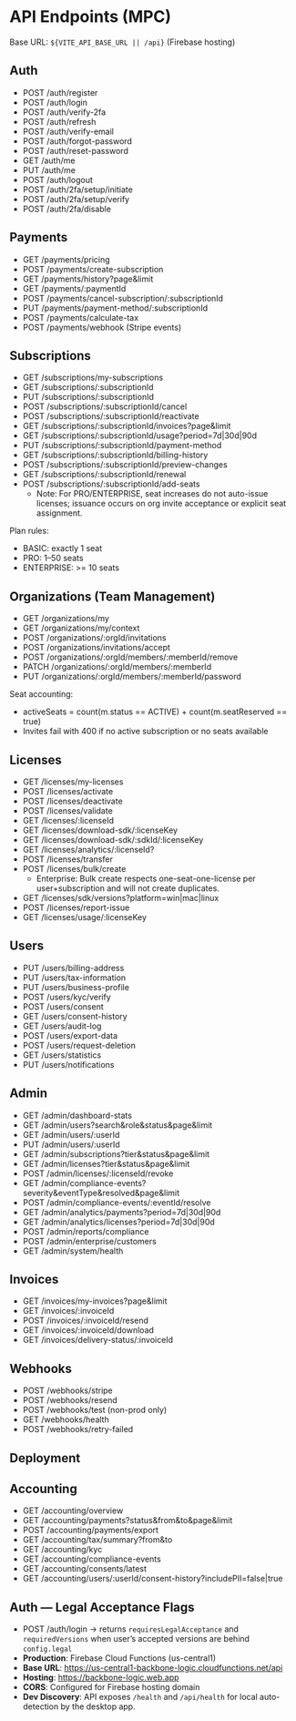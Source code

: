 # API Endpoints (MPC)

Base URL: `${VITE_API_BASE_URL || /api}` (Firebase hosting)

## Auth
- POST /auth/register
- POST /auth/login
- POST /auth/verify-2fa
- POST /auth/refresh
- POST /auth/verify-email
- POST /auth/forgot-password
- POST /auth/reset-password
- GET  /auth/me
- PUT  /auth/me
- POST /auth/logout
- POST /auth/2fa/setup/initiate
- POST /auth/2fa/setup/verify
- POST /auth/2fa/disable

## Payments
- GET  /payments/pricing
- POST /payments/create-subscription
- GET  /payments/history?page&limit
- GET  /payments/:paymentId
- POST /payments/cancel-subscription/:subscriptionId
- PUT  /payments/payment-method/:subscriptionId
- POST /payments/calculate-tax
- POST /payments/webhook (Stripe events)

## Subscriptions
- GET  /subscriptions/my-subscriptions
- GET  /subscriptions/:subscriptionId
- PUT  /subscriptions/:subscriptionId
- POST /subscriptions/:subscriptionId/cancel
- POST /subscriptions/:subscriptionId/reactivate
- GET  /subscriptions/:subscriptionId/invoices?page&limit
- GET  /subscriptions/:subscriptionId/usage?period=7d|30d|90d
- PUT  /subscriptions/:subscriptionId/payment-method
- GET  /subscriptions/:subscriptionId/billing-history
- POST /subscriptions/:subscriptionId/preview-changes
- GET  /subscriptions/:subscriptionId/renewal
- POST /subscriptions/:subscriptionId/add-seats
  - Note: For PRO/ENTERPRISE, seat increases do not auto-issue licenses; issuance occurs on org invite acceptance or explicit seat assignment.

Plan rules:
- BASIC: exactly 1 seat
- PRO: 1–50 seats
- ENTERPRISE: >= 10 seats

## Organizations (Team Management)

- GET  /organizations/my
- GET  /organizations/my/context
- POST /organizations/:orgId/invitations
- POST /organizations/invitations/accept
- POST /organizations/:orgId/members/:memberId/remove
- PATCH /organizations/:orgId/members/:memberId
- PUT  /organizations/:orgId/members/:memberId/password

Seat accounting:
- activeSeats = count(m.status == ACTIVE) + count(m.seatReserved == true)
- Invites fail with 400 if no active subscription or no seats available

## Licenses
- GET  /licenses/my-licenses
- POST /licenses/activate
- POST /licenses/deactivate
- POST /licenses/validate
- GET  /licenses/:licenseId
- GET  /licenses/download-sdk/:licenseKey
- GET  /licenses/download-sdk/:sdkId/:licenseKey
- GET  /licenses/analytics/:licenseId?
- POST /licenses/transfer
- POST /licenses/bulk/create
  - Enterprise: Bulk create respects one-seat-one-license per user+subscription and will not create duplicates.
- GET  /licenses/sdk/versions?platform=win|mac|linux
- POST /licenses/report-issue
- GET  /licenses/usage/:licenseKey

## Users
- PUT  /users/billing-address
- PUT  /users/tax-information
- PUT  /users/business-profile
- POST /users/kyc/verify
- POST /users/consent
- GET  /users/consent-history
- GET  /users/audit-log
- POST /users/export-data
- POST /users/request-deletion
- GET  /users/statistics
- PUT  /users/notifications

## Admin
- GET  /admin/dashboard-stats
- GET  /admin/users?search&role&status&page&limit
- GET  /admin/users/:userId
- PUT  /admin/users/:userId
- GET  /admin/subscriptions?tier&status&page&limit
- GET  /admin/licenses?tier&status&page&limit
- POST /admin/licenses/:licenseId/revoke
- GET  /admin/compliance-events?severity&eventType&resolved&page&limit
- POST /admin/compliance-events/:eventId/resolve
- GET  /admin/analytics/payments?period=7d|30d|90d
- GET  /admin/analytics/licenses?period=7d|30d|90d
- POST /admin/reports/compliance
- POST /admin/enterprise/customers
- GET  /admin/system/health

## Invoices
- GET  /invoices/my-invoices?page&limit
- GET  /invoices/:invoiceId
- POST /invoices/:invoiceId/resend
- GET  /invoices/:invoiceId/download
- GET  /invoices/delivery-status/:invoiceId

## Webhooks
- POST /webhooks/stripe
- POST /webhooks/resend
- POST /webhooks/test (non-prod only)
- GET  /webhooks/health
- POST /webhooks/retry-failed

## Deployment
## Accounting
- GET  /accounting/overview
- GET  /accounting/payments?status&from&to&page&limit
- POST /accounting/payments/export
- GET  /accounting/tax/summary?from&to
- GET  /accounting/kyc
- GET  /accounting/compliance-events
- GET  /accounting/consents/latest
- GET  /accounting/users/:userId/consent-history?includePII=false|true

## Auth — Legal Acceptance Flags
- POST /auth/login → returns `requiresLegalAcceptance` and `requiredVersions` when user’s accepted versions are behind `config.legal`
- **Production**: Firebase Cloud Functions (us-central1)
- **Base URL**: https://us-central1-backbone-logic.cloudfunctions.net/api
- **Hosting**: https://backbone-logic.web.app
- **CORS**: Configured for Firebase hosting domain
- **Dev Discovery**: API exposes `/health` and `/api/health` for local auto-detection by the desktop app.
